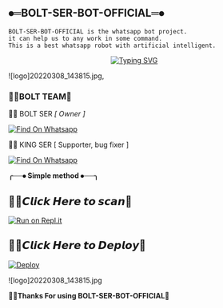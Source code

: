 
##  ⦁═BOLT-SER-BOT-OFFICIAL═⦁


    BOLT-SER-BOT-OFFICIAL is the whatsapp bot project.
    it can help us to any work in some command.
    This is a best whatsapp robot with artificial intelligent.


<p align="center">
    <a href="https://github.com/BOLT-SER">
        <img
            src="https://readme-typing-svg.herokuapp.com?size=33&width=1000&lines=Welcome+To+BOLT-SER+BOT-OFFICIAL...+Thank+You+For+Visiting+us...."
            alt="Typing SVG"
        />
    </a>
</p>


![logo]20220308_143815.jpg,




### 🧚‍♀️BOLT TEAM💫


👨‍💻  BOLT SER *[ Owner ]*

[![Find On Whatsapp ](https://img.shields.io/badge/➤Findon-whatsapp-red.svg)](https://Wa.me/+917695878726)


👨‍💻  KING SER [ Supporter, bug fixer ]

[![Find On Whatsapp ](https://img.shields.io/badge/➤Findon-Whatsapp-blue.svg)](https://Wa.me/+17058059501)

**╭──⦁ Simple method ⦁──╮**

## 🧚‍♀️𝘾𝙡𝙞𝙘𝙠 𝙃𝙚𝙧𝙚 𝙩𝙤 𝙨𝙘𝙖𝙣💫
[![Run on Repl.it](https://repl.it/badge/github/phaticusthiccy/WhatsAsenaDuplicated)](https://repl.it/@phaticusthiccy/WhatsAsena-QR)


## 🧚‍♀️𝘾𝙡𝙞𝙘𝙠 𝙃𝙚𝙧𝙚 𝙩𝙤 𝘿𝙚𝙥𝙡𝙤𝙮💫
[![Deploy](https://www.herokucdn.com/deploy/button.svg)](https://heroku.com/deploy?template=https://github.com/BOLT-SER/BOLT-SER-BOT-OFFICIAL)




![logo]20220308_143815.jpg





 **🧚‍♀️Thanks For using BOLT-SER-BOT-OFFICIAL💫**
